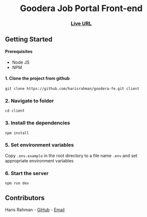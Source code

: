 <h1 align="center">Goodera Job Portal Front-end</h1>

<h3 align="center">
	<a href="https://goodera-jobs.netlify.app/">Live URL</a>
</h3>

## Getting Started

#### Prerequisites

-   Node JS
-   NPM

#### 1. Clone the project from github

`git clone https://github.com/harisrahman/goodera-fe.git client`

### 2. Navigate to folder

`cd client`

### 3. Install the dependencies

`npm install`

### 5. Set environment variables

Copy `.env.example` in the root directory to a file name `.env` and set appropriate environment variables

### 6. Start the server

`npm run dev`

## Contributors

Haris Rahman - [GiHub](https://github.com/harisrahman) - [Email](mailto:hi@haris.tech)
